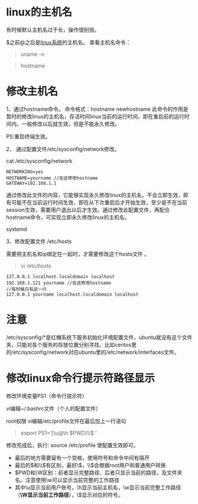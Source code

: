# linux的主机名

有时候默认主机名过于长，操作很别扭。

$之前@之后是[linux系统](https://www.baidu.com/s?wd=linux系统&tn=SE_PcZhidaonwhc_ngpagmjz&rsv_dl=gh_pc_zhidao)的主机名。
查看主机名命令：

> uname -n

> hostname

# 修改主机名

1、通过hostname命令。
命令格式：hostname newhostname
此命令的作用是暂时的修改linux的主机名，存活时间linux当前的运行时间，即在重启前的运行时间内。一般修改以后就生效，但是不能永久修改。

PS:重启终端生效。

2、 通过配置文件/etc/sysconfig/network修改。

cat /etc/sysconfig/network

```
NETWORKING=yes
HOSTNAME=yourname //在这修改hostname
GATEWAY=192.168.1.1
```

通过修改此文件的内容，它能够实现永久修改linux的主机名，不会立即生效，即有可能不在当前运行时间生效，即在从下次重启后才开始生效，至少是不在当前session生效，需要用户退出以后才生效。通过修改此配置文件，再配合hostname命令，可实现立即永久修改linux的主机名。

systemd

3、修改配置文件 /etc/hosts

 需要把主机名和ip绑定在一起时，才需要修改这个hosts文件 。

> vi /etc/hosts

```
127.0.0.1 localhost.localdomain localhost
192.168.1.121 yourname //在这修改hostname
//有时候只有这一行
127.0.0.1 yourname localhost.localdomain localhost
```

# 注意

/etc/sysconfig/*是红帽系统下服务初始化环境配置文件，ubuntu就没有这个文件夹，只能对各个服务的存放位置分别寻找，比如centos里的/etc/sysconfig/network对应ubuntu里的/etc/network/interfaces文件。



# 修改linux命令行提示符路径显示

修改环境变量PS1（命令行提示符）

vi编辑~/.bashrc文件（个人的配置文件）

root权限 vi编辑/etc/profile文件在最后加上一行语句

> export PS1=’[\u@\h $PWD]\\$ ‘

修改完成后，执行: source /etc/profile 使配置生效即可。 

- 最后的地方需要留有一个空格，使用符号和命令中间有隔开
- 最后的$和\\$有区别，最好\\$，\\$会根据root用户和普通用户转换
- $PWD和\\W区别：前者显示完整路径，后者只显示当前的路径，及文件夹名。注意使用\\w可以显示当前完整的工作路径
- 其中\u显示当前用户账号，\h显示当前主机名，\w显示当前完整工作路径（**\W显示当前工作路径**），\\$显示对应的符号。

